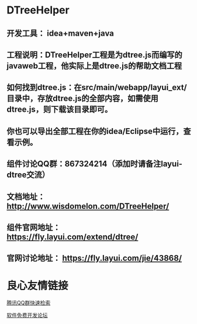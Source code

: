 # DTreeHelper
## 开发工具： idea+maven+java
## 工程说明：DTreeHelper工程是为dtree.js而编写的javaweb工程，他实际上是dtree.js的帮助文档工程
## 如何找到dtree.js：在src/main/webapp/layui_ext/目录中，存放dtree.js的全部内容，如需使用dtree.js，则下载该目录即可。
## 你也可以导出全部工程在你的idea/Eclipse中运行，查看示例。
## 组件讨论QQ群：867324214（添加时请备注layui-dtree交流）
## 文档地址： http://www.wisdomelon.com/DTreeHelper/
## 组件官网地址： https://fly.layui.com/extend/dtree/
## 官网讨论地址： https://fly.layui.com/jie/43868/



 # 良心友情链接

[腾讯QQ群快速检索](http://u.720life.cn/s/8cf73f7c)

[软件免费开发论坛](http://u.720life.cn/s/bbb01dc0)